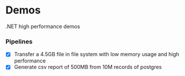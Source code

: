 # Demos 
.NET high performance demos

### Pipelines
- [X] Transfer a 4.5GB file in file system with low memory usage and high performance
- [X] Generate csv report of 500MB from 10M records of postgres
